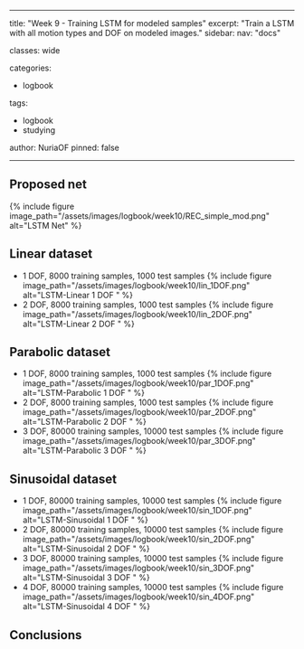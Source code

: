 
---
title: "Week 9 - Training LSTM for modeled samples"
excerpt: "Train a LSTM with all motion types and DOF on modeled images."
sidebar:
  nav: "docs"

classes: wide

categories:
- logbook

tags:
- logbook
- studying

author: NuriaOF
pinned: false


---


## Proposed net

{% include figure image_path="/assets/images/logbook/week10/REC_simple_mod.png" alt="LSTM Net" %}

## Linear dataset

- 1 DOF, 8000 training samples, 1000 test samples
{% include figure image_path="/assets/images/logbook/week10/lin_1DOF.png" alt="LSTM-Linear 1 DOF " %}
- 2 DOF, 8000 training samples, 1000 test samples
{% include figure image_path="/assets/images/logbook/week10/lin_2DOF.png" alt="LSTM-Linear 2 DOF " %}

## Parabolic dataset
- 1 DOF, 8000 training samples, 1000 test samples
{% include figure image_path="/assets/images/logbook/week10/par_1DOF.png" alt="LSTM-Parabolic 1 DOF " %}
- 2 DOF, 8000 training samples, 1000 test samples
{% include figure image_path="/assets/images/logbook/week10/par_2DOF.png" alt="LSTM-Parabolic 2 DOF " %}
- 3 DOF, 80000 training samples, 10000 test samples
{% include figure image_path="/assets/images/logbook/week10/par_3DOF.png" alt="LSTM-Parabolic 3 DOF " %}

## Sinusoidal dataset
- 1 DOF, 80000 training samples, 10000 test samples
{% include figure image_path="/assets/images/logbook/week10/sin_1DOF.png" alt="LSTM-Sinusoidal 1 DOF " %}
- 2 DOF, 80000 training samples, 10000 test samples
{% include figure image_path="/assets/images/logbook/week10/sin_2DOF.png" alt="LSTM-Sinusoidal 2 DOF " %}
- 3 DOF, 80000 training samples, 10000 test samples
{% include figure image_path="/assets/images/logbook/week10/sin_3DOF.png" alt="LSTM-Sinusoidal 3 DOF " %}
- 4 DOF, 80000 training samples, 10000 test samples
{% include figure image_path="/assets/images/logbook/week10/sin_4DOF.png" alt="LSTM-Sinusoidal 4 DOF " %}

## Conclusions
